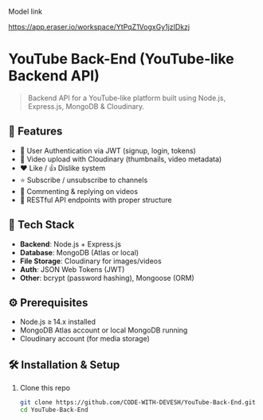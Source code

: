 

<!-- this is project backend YT 
npm i mongoose express dotenv
import cors from "cors"
import cookieParser from "cookie-parser"
Middleware in Node.js
HTTP response status codes
mongoose-aggregate-paginate-v2
npm i bcrypt
npm i jsonwebtoken


 -->


















Model link

https://app.eraser.io/workspace/YtPqZ1VogxGy1jzIDkzj


 # YouTube Back-End (YouTube‑like Backend API)

> Backend API for a YouTube‑like platform built using Node.js, Express.js, MongoDB & Cloudinary.

## 🚀 Features

- 🔐 User Authentication via JWT (signup, login, tokens)  
- 🎥 Video upload with Cloudinary (thumbnails, video metadata)  
- ❤️ Like / 👍 Dislike system  
- ⭐️ Subscribe / unsubscribe to channels  
- 💬 Commenting & replying on videos  
- 🔁 RESTful API endpoints with proper structure

## 🧰 Tech Stack

- **Backend**: Node.js + Express.js  
- **Database**: MongoDB (Atlas or local)  
- **File Storage**: Cloudinary for images/videos  
- **Auth**: JSON Web Tokens (JWT)  
- **Other**: bcrypt (password hashing), Mongoose (ORM)

## ⚙️ Prerequisites

- Node.js ≥ 14.x installed  
- MongoDB Atlas account or local MongoDB running  
- Cloudinary account (for media storage)

## 🛠️ Installation & Setup

1. Clone this repo  
   ```bash
   git clone https://github.com/CODE-WITH-DEVESH/YouTube-Back-End.git
   cd YouTube-Back-End
